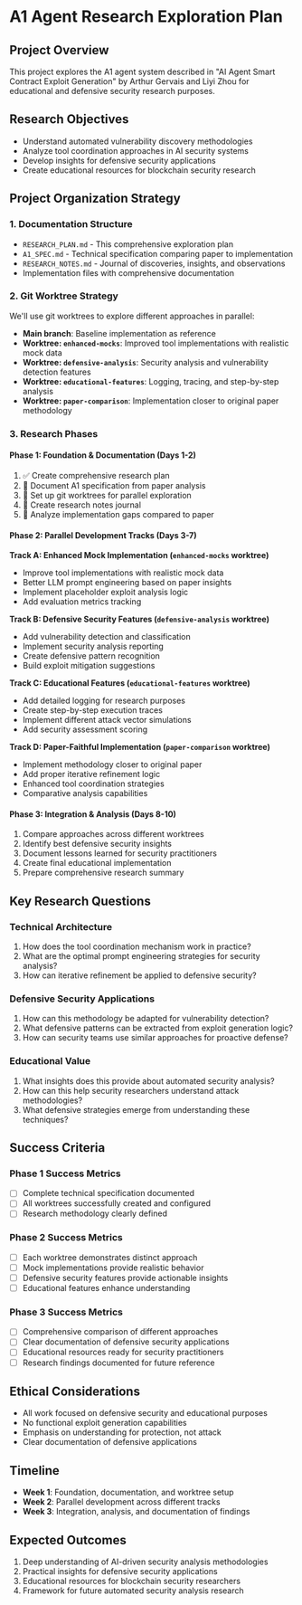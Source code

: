 # A1 Agent Research Exploration Plan

## Project Overview
This project explores the A1 agent system described in "AI Agent Smart Contract Exploit Generation" by Arthur Gervais and Liyi Zhou for educational and defensive security research purposes.

## Research Objectives
- Understand automated vulnerability discovery methodologies
- Analyze tool coordination approaches in AI security systems
- Develop insights for defensive security applications
- Create educational resources for blockchain security research

## Project Organization Strategy

### 1. Documentation Structure
- `RESEARCH_PLAN.md` - This comprehensive exploration plan
- `A1_SPEC.md` - Technical specification comparing paper to implementation
- `RESEARCH_NOTES.md` - Journal of discoveries, insights, and observations
- Implementation files with comprehensive documentation

### 2. Git Worktree Strategy
We'll use git worktrees to explore different approaches in parallel:

- **Main branch**: Baseline implementation as reference
- **Worktree: `enhanced-mocks`**: Improved tool implementations with realistic mock data
- **Worktree: `defensive-analysis`**: Security analysis and vulnerability detection features
- **Worktree: `educational-features`**: Logging, tracing, and step-by-step analysis
- **Worktree: `paper-comparison`**: Implementation closer to original paper methodology

### 3. Research Phases

#### Phase 1: Foundation & Documentation (Days 1-2)
1. ✅ Create comprehensive research plan
2. 🔲 Document A1 specification from paper analysis
3. 🔲 Set up git worktrees for parallel exploration
4. 🔲 Create research notes journal
5. 🔲 Analyze implementation gaps compared to paper

#### Phase 2: Parallel Development Tracks (Days 3-7)

**Track A: Enhanced Mock Implementation (`enhanced-mocks` worktree)**
- Improve tool implementations with realistic mock data
- Better LLM prompt engineering based on paper insights
- Implement placeholder exploit analysis logic
- Add evaluation metrics tracking

**Track B: Defensive Security Features (`defensive-analysis` worktree)**
- Add vulnerability detection and classification
- Implement security analysis reporting
- Create defensive pattern recognition
- Build exploit mitigation suggestions

**Track C: Educational Features (`educational-features` worktree)**
- Add detailed logging for research purposes
- Create step-by-step execution traces
- Implement different attack vector simulations
- Add security assessment scoring

**Track D: Paper-Faithful Implementation (`paper-comparison` worktree)**
- Implement methodology closer to original paper
- Add proper iterative refinement logic
- Enhanced tool coordination strategies
- Comparative analysis capabilities

#### Phase 3: Integration & Analysis (Days 8-10)
1. Compare approaches across different worktrees
2. Identify best defensive security insights
3. Document lessons learned for security practitioners
4. Create final educational implementation
5. Prepare comprehensive research summary

## Key Research Questions

### Technical Architecture
1. How does the tool coordination mechanism work in practice?
2. What are the optimal prompt engineering strategies for security analysis?
3. How can iterative refinement be applied to defensive security?

### Defensive Security Applications
1. How can this methodology be adapted for vulnerability detection?
2. What defensive patterns can be extracted from exploit generation logic?
3. How can security teams use similar approaches for proactive defense?

### Educational Value
1. What insights does this provide about automated security analysis?
2. How can this help security researchers understand attack methodologies?
3. What defensive strategies emerge from understanding these techniques?

## Success Criteria

### Phase 1 Success Metrics
- [ ] Complete technical specification documented
- [ ] All worktrees successfully created and configured
- [ ] Research methodology clearly defined

### Phase 2 Success Metrics
- [ ] Each worktree demonstrates distinct approach
- [ ] Mock implementations provide realistic behavior
- [ ] Defensive security features provide actionable insights
- [ ] Educational features enhance understanding

### Phase 3 Success Metrics
- [ ] Comprehensive comparison of different approaches
- [ ] Clear documentation of defensive security applications
- [ ] Educational resources ready for security practitioners
- [ ] Research findings documented for future reference

## Ethical Considerations
- All work focused on defensive security and educational purposes
- No functional exploit generation capabilities
- Emphasis on understanding for protection, not attack
- Clear documentation of defensive applications

## Timeline
- **Week 1**: Foundation, documentation, and worktree setup
- **Week 2**: Parallel development across different tracks
- **Week 3**: Integration, analysis, and documentation of findings

## Expected Outcomes
1. Deep understanding of AI-driven security analysis methodologies
2. Practical insights for defensive security applications
3. Educational resources for blockchain security researchers
4. Framework for future automated security analysis research